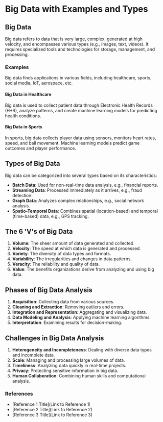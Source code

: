 # Big Data with Examples and Types

## Big Data
Big data refers to data that is very large, complex, generated at high velocity, and encompasses various types (e.g., images, text, videos). It requires specialized tools and technologies for storage, management, and processing.

### Examples
Big data finds applications in various fields, including healthcare, sports, social media, IoT, aerospace, etc.

#### Big Data in Healthcare
Big data is used to collect patient data through Electronic Health Records (EHR), analyze patterns, and create machine learning models for predicting health conditions.

#### Big Data in Sports
In sports, big data collects player data using sensors, monitors heart rates, speed, and ball movement. Machine learning models predict game outcomes and player performance.

## Types of Big Data
Big data can be categorized into several types based on its characteristics:

- **Batch Data**: Used for non-real-time data analysis, e.g., financial reports.
- **Streaming Data**: Processed immediately as it arrives, e.g., fraud detection.
- **Graph Data**: Analyzes complex relationships, e.g., social network analysis.
- **Spatio-Temporal Data**: Combines spatial (location-based) and temporal (time-based) data, e.g., GPS tracking.

## The 6 'V's of Big Data
1. **Volume**: The sheer amount of data generated and collected.
2. **Velocity**: The speed at which data is generated and processed.
3. **Variety**: The diversity of data types and formats.
4. **Variability**: The irregularities and changes in data patterns.
5. **Veracity**: The reliability and quality of data.
6. **Value**: The benefits organizations derive from analyzing and using big data.

## Phases of Big Data Analysis
1. **Acquisition**: Collecting data from various sources.
2. **Cleaning and Extraction**: Removing outliers and errors.
3. **Integration and Representation**: Aggregating and visualizing data.
4. **Data Modeling and Analysis**: Applying machine learning algorithms.
5. **Interpretation**: Examining results for decision-making.

## Challenges in Big Data Analysis
1. **Heterogeneity and Incompleteness**: Dealing with diverse data types and incomplete data.
2. **Scale**: Managing and processing large volumes of data.
3. **Timeliness**: Analyzing data quickly in real-time projects.
4. **Privacy**: Protecting sensitive information in big data.
5. **Human Collaboration**: Combining human skills and computational analysis.

### References
- [Reference 1 Title](Link to Reference 1)
- [Reference 2 Title](Link to Reference 2)
- [Reference 3 Title](Link to Reference 3)

